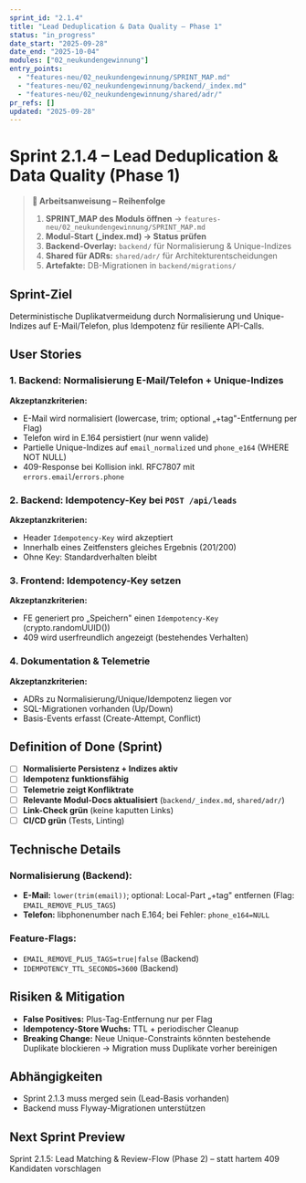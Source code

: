 ```yaml
---
sprint_id: "2.1.4"
title: "Lead Deduplication & Data Quality – Phase 1"
status: "in_progress"
date_start: "2025-09-28"
date_end: "2025-10-04"
modules: ["02_neukundengewinnung"]
entry_points:
  - "features-neu/02_neukundengewinnung/SPRINT_MAP.md"
  - "features-neu/02_neukundengewinnung/backend/_index.md"
  - "features-neu/02_neukundengewinnung/shared/adr/"
pr_refs: []
updated: "2025-09-28"
---
```


# Sprint 2.1.4 – Lead Deduplication & Data Quality (Phase 1)

> **🎯 Arbeitsanweisung – Reihenfolge**
> 1. **SPRINT_MAP des Moduls öffnen** → `features-neu/02_neukundengewinnung/SPRINT_MAP.md`
> 2. **Modul-Start (_index.md) → Status prüfen**
> 3. **Backend-Overlay:** `backend/` für Normalisierung & Unique-Indizes
> 4. **Shared für ADRs:** `shared/adr/` für Architekturentscheidungen
> 5. **Artefakte:** DB-Migrationen in `backend/migrations/`

## Sprint-Ziel

Deterministische Duplikatvermeidung durch Normalisierung und Unique-Indizes auf E-Mail/Telefon, plus Idempotenz für resiliente API-Calls.

## User Stories

### 1. Backend: Normalisierung E-Mail/Telefon + Unique-Indizes
**Akzeptanzkriterien:**
- E-Mail wird normalisiert (lowercase, trim; optional „+tag"-Entfernung per Flag)
- Telefon wird in E.164 persistiert (nur wenn valide)
- Partielle Unique-Indizes auf `email_normalized` und `phone_e164` (WHERE NOT NULL)
- 409-Response bei Kollision inkl. RFC7807 mit `errors.email`/`errors.phone`

### 2. Backend: Idempotency-Key bei `POST /api/leads`
**Akzeptanzkriterien:**
- Header `Idempotency-Key` wird akzeptiert
- Innerhalb eines Zeitfensters gleiches Ergebnis (201/200)
- Ohne Key: Standardverhalten bleibt

### 3. Frontend: Idempotency-Key setzen
**Akzeptanzkriterien:**
- FE generiert pro „Speichern" einen `Idempotency-Key` (crypto.randomUUID())
- 409 wird userfreundlich angezeigt (bestehendes Verhalten)

### 4. Dokumentation & Telemetrie
**Akzeptanzkriterien:**
- ADRs zu Normalisierung/Unique/Idempotenz liegen vor
- SQL-Migrationen vorhanden (Up/Down)
- Basis-Events erfasst (Create-Attempt, Conflict)

## Definition of Done (Sprint)

- [ ] **Normalisierte Persistenz + Indizes aktiv**
- [ ] **Idempotenz funktionsfähig**
- [ ] **Telemetrie zeigt Konfliktrate**
- [ ] **Relevante Modul-Docs aktualisiert** (`backend/_index.md`, `shared/adr/`)
- [ ] **Link-Check grün** (keine kaputten Links)
- [ ] **CI/CD grün** (Tests, Linting)

## Technische Details

### Normalisierung (Backend):
- **E-Mail:** `lower(trim(email))`; optional: Local-Part „+tag" entfernen (Flag: `EMAIL_REMOVE_PLUS_TAGS`)
- **Telefon:** libphonenumber nach E.164; bei Fehler: `phone_e164=NULL`

### Feature-Flags:
- `EMAIL_REMOVE_PLUS_TAGS=true|false` (Backend)
- `IDEMPOTENCY_TTL_SECONDS=3600` (Backend)

## Risiken & Mitigation

- **False Positives:** Plus-Tag-Entfernung nur per Flag
- **Idempotency-Store Wuchs:** TTL + periodischer Cleanup
- **Breaking Change:** Neue Unique-Constraints könnten bestehende Duplikate blockieren → Migration muss Duplikate vorher bereinigen

## Abhängigkeiten

- Sprint 2.1.3 muss merged sein (Lead-Basis vorhanden)
- Backend muss Flyway-Migrationen unterstützen

## Next Sprint Preview

Sprint 2.1.5: Lead Matching & Review-Flow (Phase 2) – statt hartem 409 Kandidaten vorschlagen